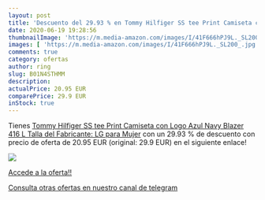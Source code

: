 ```yaml
---
layout: post
title: 'Descuento del 29.93 % en Tommy Hilfiger SS tee Print Camiseta con'
date: 2020-06-19 19:28:56
thumbnailImage: 'https://m.media-amazon.com/images/I/41F666hPJ9L._SL200_.jpg'
images: [ 'https://m.media-amazon.com/images/I/41F666hPJ9L._SL200_.jpg' ]
comments: true
category: ofertas
author: ring
slug: B01N4STHMM
description:
actualPrice: 20.95 EUR
comparePrice: 29.9 EUR
inStock: true
---
```


Tienes [Tommy Hilfiger SS tee Print Camiseta con Logo  Azul  Navy Blazer 416   L  Talla del Fabricante: LG  para Mujer](https://www.amazon.com/dp/B01N4STHMM/?tag=redken08-20) con un 29.93 % de descuento con precio de oferta de 20.95 EUR (original: 29.9 EUR) en el siguiente enlace!

[![](https://m.media-amazon.com/images/I/41F666hPJ9L._SL200_.jpg)](https://www.amazon.com/dp/B01N4STHMM/?tag=redken08-20)

[Accede a la oferta!!](https://www.amazon.com/dp/B01N4STHMM/?tag=redken08-20)

[Consulta otras ofertas en nuestro canal de telegram](https://t.me/s/ofertas25)
